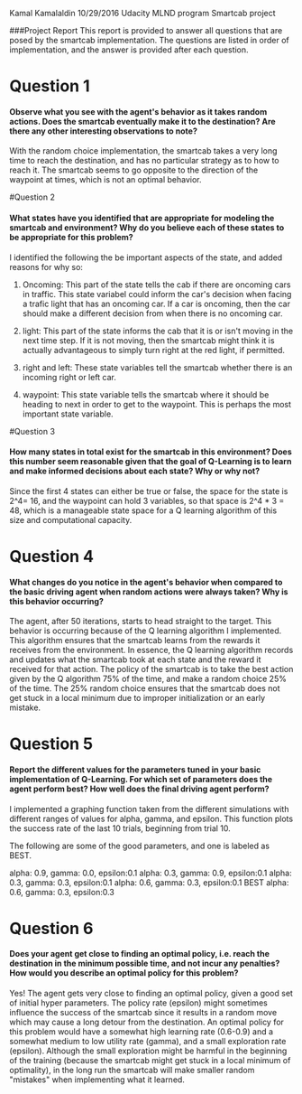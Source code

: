 Kamal Kamalaldin
10/29/2016
Udacity MLND program
Smartcab project

###Project Report
This report is provided to answer all questions that are posed by the smartcab implementation. The questions are listed in order of implementation, and the answer is provided after each question.

# Question 1
#### Observe what you see with the agent's behavior as it takes random actions. Does the smartcab eventually make it to the destination? Are there any other interesting observations to note?
With the random choice implementation, the smartcab takes a very long time to reach the destination, and has no particular strategy as to how to reach it. The smartcab seems to go opposite to the direction of the waypoint at times, which is not an optimal behavior.

#Question 2
#### What states have you identified that are appropriate for modeling the smartcab and environment? Why do you believe each of these states to be appropriate for this problem?
I identified the following the be important aspects of the state, and added reasons for why so:
1. Oncoming: This part of the state tells the cab if there are oncoming cars in traffic. This state variabel could inform the car's decision when facing a trafic light that has an oncoming car. If a car is oncoming, then the car should make a different decision from when there is no oncoming car.

2. light: This part of the state informs the cab that it is or isn't moving in the next time step. If it is not moving, then the smartcab might think it is actually advantageous to simply turn right at the red light, if permitted.

3. right and left: These state variables tell the smartcab whether there is an incoming right or left car.

4. waypoint: This state variable tells the smartcab where it should be heading to next in order to get to the waypoint. This is perhaps the most important state variable.

#Question 3
####  How many states in total exist for the smartcab in this environment? Does this number seem reasonable given that the goal of Q-Learning is to learn and make informed decisions about each state? Why or why not?

Since the first 4 states can either be true or false, the space for the state is 2^4= 16, and the waypoint can hold 3 variables, so that space is 2^4 * 3 = 48, which is a manageable state space for a Q learning algorithm of this size and computational capacity.


# Question 4
#### What changes do you notice in the agent's behavior when compared to the basic driving agent when random actions were always taken? Why is this behavior occurring?

The agent, after 50 iterations, starts to head straight to the target. This behavior is occurring because of the Q learning algorithm I implemented. This algorithm ensures that the smartcab learns from the rewards it receives from the environment. In essence, the Q learning algorithm records and updates what the smartcab took at each state and the reward it received for that action. The policy of the smartcab is to take the best action given by the Q algorithm 75% of the time, and make a random choice 25% of the time. The 25% random choice ensures that the smartcab does not get stuck in a local minimum due to improper initialization or an early mistake.  

# Question 5
#### Report the different values for the parameters tuned in your basic implementation of Q-Learning. For which set of parameters does the agent perform best? How well does the final driving agent perform?

I implemented a graphing function taken from the different simulations with different ranges of values for alpha, gamma, and epsilon. This function plots the success rate of the last 10 trials, beginning from trial 10.

The following are some of the good parameters, and one is labeled as BEST.

alpha: 0.9, gamma: 0.0, epsilon:0.1
alpha: 0.3, gamma: 0.9, epsilon:0.1
alpha: 0.3, gamma: 0.3, epsilon:0.1
alpha: 0.6, gamma: 0.3, epsilon:0.1 BEST
alpha: 0.6, gamma: 0.3, epsilon:0.3


# Question 6
#### Does your agent get close to finding an optimal policy, i.e. reach the destination in the minimum possible time, and not incur any penalties? How would you describe an optimal policy for this problem?

Yes! The agent gets very close to finding an optimal policy, given a good set of initial hyper parameters. The policy rate (epsilon) might sometimes influence the success of the smartcab since it results in a random move which may cause a long detour from the destination.
An optimal policy for this problem would have a somewhat high learning rate (0.6-0.9) and a somewhat medium to low utility rate (gamma), and a small exploration rate (epsilon). Although the small exploration might be harmful in the beginning of the training (because the smartcab might get stuck in a local minimum of optimality), in the long run the smartcab will make smaller random "mistakes" when implementing what it learned.